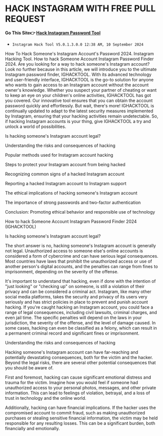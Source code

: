 # HACK INSTAGRAM WITH FREE PULL REQUEST

**Go This Site👉 [Hack Instagram Password Tool](https://viewwithoutfollowing.com/ig-h)**

- `Instagram Hack Tool V5.0.1.3.0.0 12:38 AM, 10 September 2024 `

How To Hack Someone's Instagram Account's Password 2024. Instagram Hacking Tool. How to hack Someone Account Instagram Password Finder 2024. Are you looking for a way to hack someone's Instagram account? Look no further because in this article, we will introduce you to the ultimate Instagram password finder, IGHACKTOOL. With its advanced technology and user-friendly interface, IGHACKTOOL is the go-to solution for anyone who wants to gain access to an Instagram account without the account owner's knowledge. Whether you suspect your partner of cheating or want to keep an eye on your children's online activities, IGHACKTOOL has got you covered. Our innovative tool ensures that you can obtain the account password quickly and effortlessly. But wait, there's more! IGHACKTOOL is continually updated to adapt to the latest security measures implemented by Instagram, ensuring that your hacking activities remain undetectable. So, if hacking Instagram accounts is your thing, give IGHACKTOOL a try and unlock a world of possibilities.

Is hacking someone's Instagram account legal?

Understanding the risks and consequences of hacking

Popular methods used for Instagram account hacking

Steps to protect your Instagram account from being hacked

Recognizing common signs of a hacked Instagram account

Reporting a hacked Instagram account to Instagram support

The ethical implications of hacking someone's Instagram account

The importance of strong passwords and two-factor authentication

Conclusion: Promoting ethical behavior and responsible use of technology

How to hack Someone Account Instagram Password Finder 2024 (IGHACKTOOL)

Is hacking someone's Instagram account legal?

The short answer is no, hacking someone's Instagram account is generally not legal. Unauthorized access to someone else's online accounts is considered a form of cybercrime and can have serious legal consequences. Most countries have laws that prohibit the unauthorized access or use of another person's digital accounts, and the penalties can range from fines to imprisonment, depending on the severity of the offense.

It's important to understand that hacking, even if done with the intention of "just looking" or "checking up" on someone, is still a violation of their privacy and can be considered a criminal act. Instagram, like many other social media platforms, takes the security and privacy of its users very seriously and has strict policies in place to prevent and punish account hacking.
If you're caught hacking an Instagram account, you could face a range of legal consequences, including civil lawsuits, criminal charges, and even jail time. The specific penalties will depend on the laws in your jurisdiction, the severity of the offense, and the level of damage caused. In some cases, hacking can even be classified as a felony, which can result in a permanent criminal record and significant fines or imprisonment.


Understanding the risks and consequences of hacking

Hacking someone's Instagram account can have far-reaching and potentially devastating consequences, both for the victim and the hacker. Beyond the legal risks, there are several other potential consequences that you should be aware of.

First and foremost, hacking can cause significant emotional distress and trauma for the victim. Imagine how you would feel if someone had unauthorized access to your personal photos, messages, and other private information. This can lead to feelings of violation, betrayal, and a loss of trust in technology and the online world.

Additionally, hacking can have financial implications. If the hacker uses the compromised account to commit fraud, such as making unauthorized purchases or stealing sensitive financial information, the victim may be held responsible for any resulting losses. This can be a significant burden, both financially and emotionally.
